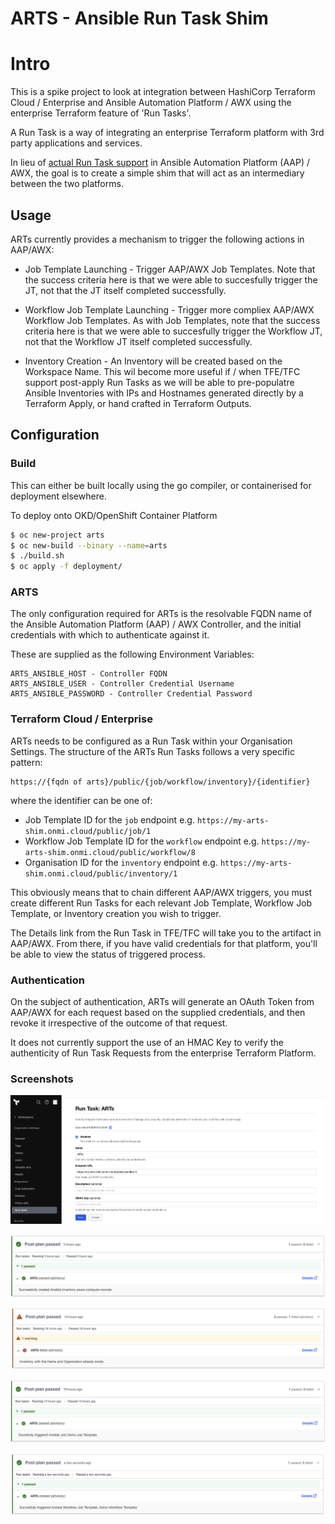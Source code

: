 # ARTS - Ansible Run Task Shim

# Intro

This is a spike project to look at integration between HashiCorp Terraform Cloud / Enterprise and Ansible Automation Platform / AWX using the enterprise Terraform feature of 'Run Tasks'.

A Run Task is a way of integrating an enterprise Terraform platform with 3rd party applications and services.

In lieu of [actual Run Task support](https://github.com/ansible/awx/issues/13785) in Ansible Automation Platform (AAP) / AWX, the goal is to create a simple shim that will act as an intermediary between the two platforms.

## Usage

ARTs currently provides a mechanism to trigger the following actions in AAP/AWX:

* Job Template Launching - Trigger AAP/AWX Job Templates. Note that the success criteria here is that we were able to succesfully trigger the JT, not that the JT itself completed successfully.

* Workflow Job Template Launching - Trigger more compliex AAP/AWX Workflow Job Templates. As with Job Templates, note that the success criteria here is that we were able to succesfully trigger the Workflow JT, not that the Workflow JT itself completed successfully.

* Inventory Creation - An Inventory will be created based on the Workspace Name. This wil become more useful if / when TFE/TFC support post-apply Run Tasks as we will be able to pre-populatre Ansible Inventories with IPs and Hostnames generated directly by a Terraform Apply, or hand crafted in Terraform Outputs.

## Configuration

### Build
This can either be built locally using the go compiler, or containerised for deployment elsewhere. 

To deploy onto OKD/OpenShift Container Platform

```bash
$ oc new-project arts
$ oc new-build --binary --name=arts
$ ./build.sh
$ oc apply -f deployment/
```

### ARTS
The only configuration required for ARTs is the resolvable FQDN name of the Ansible Automation Platform (AAP) / AWX Controller, and the initial credentials with which to authenticate against it.

These are supplied as the following Environment Variables:

```
ARTS_ANSIBLE_HOST - Controller FQDN
ARTS_ANSIBLE_USER - Controller Credential Username
ARTS_ANSIBLE_PASSWORD - Controller Credential Password
```

### Terraform Cloud / Enterprise

ARTs needs to be configured as a Run Task within your Organisation Settings. The structure of the ARTs Run Tasks follows a very specific pattern:

```
https://{fqdn of arts}/public/{job/workflow/inventory}/{identifier}
```

where the identifier can be one of:

* Job Template ID for the `job` endpoint e.g. `https://my-arts-shim.onmi.cloud/public/job/1`
* Workflow Job Template ID for the `workflow` endpoint e.g. `https://my-arts-shim.onmi.cloud/public/workflow/8`
* Organisation ID for the `inventory` endpoint e.g. `https://my-arts-shim.onmi.cloud/public/inventory/1`

This obviously means that to chain different AAP/AWX triggers, you must create different Run Tasks for each relevant Job Template, Workflow Job Template, or Inventory creation you wish to trigger.

The Details link from the Run Task in TFE/TFC will take you to the artifact in AAP/AWX. From there, if you have valid credentials for that platform, you'll be able to view the status of triggered process.

### Authentication

On the subject of authentication, ARTs will generate an OAuth Token from AAP/AWX for each request based on the supplied credentials, and then revoke it irrespective of the outcome of that request.

It does not currently support the use of an HMAC Key to verify the authenticity of Run Task Requests from the enterprise Terraform Platform.

### Screenshots
![Run Task - Setup Screenshot](images/setup.png)

![Run Task - Inventory Success Screenshot](images/inventory-success.png)

![Run Task - Inventory Failure Screenshot](images/inventory-fail.png)

![Run Task - Job Template Success Screenshot](images/jt-success.png)

![Run Task - Job Template Success Screenshot](images/wfjt-success.png)